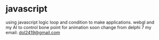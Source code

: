 # javascript
using javascript logic loop and condition to make applications.
webgl and my AI to control bone point for animation soon change from delphi 7
my email: dol2419@gmail.com
